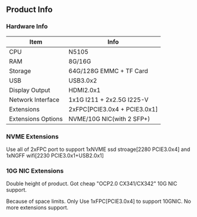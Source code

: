 ## Product Info

### Hardware Info

|Item|Info|
|  ----  | ----  |
|CPU|N5105|
|RAM|8G/16G|
|Storage|64G/128G EMMC + TF Card|
|USB|USB3.0x2|
|Display Output|HDMI2.0x1|
|Network Interface|1x1G I211 + 2x2.5G I225-V|
|Extensions|2xFPC[PCIE3.0x4 + PCIE3.0x1]|
|Extensions Options|NVME/10G NIC(with 2 SFP+)|

### NVME Extensions
Use all of 2xFPC port to support 1xNVME ssd stroage[2280 PCIE3.0x4] and 1xNGFF wifi[2230 PCIE3.0x1+USB2.0x1]

### 10G NIC Extensions
Double height of product. Got cheap "OCP2.0 CX341/CX342" 10G NIC support.

Because of space limits. Only Use 1xFPC[PCIE3.0x4] to support 10GNIC. No more extensions support.